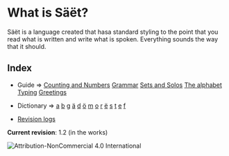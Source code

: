 # What is Säët?
Säët is a language created that hasa standard styling to the point that you read what is written and write what is spoken. Everything sounds the way that it should.

## Index
- Guide => [Counting and Numbers](Guide/Counting%20and%20Numbers.md) [Grammar](Guide/Grammar.md) [Sets and Solos](Guide/Sets%20and%20Solos.md) [The alphabet](Guide/The%20alphabet.md) [Typing](Guide/Typing.md) [Greetings](Guide/Greetings.md)
- Dictionary => [a](Dictionary/a.md) [b](Dictionary/b.md) [g](Dictionary/g.md) [ä](Dictionary/ä.md) [d](Dictionary/d.md) [ö](Dictionary/ö.md) [m](Dictionary/m.md) [o](Dictionary/o.md) [r](Dictionary/r.md) [ë](Dictionary/ë.md) [s](Dictionary/s.md) [t](Dictionary/t.md) [e](Dictionary/e.md) [f](Dictionary/f.md)

- [Revision logs](Revision%20logs.md)

**Current revision**: 1.2 (in the works)

![Attribution-NonCommercial 4.0 International](https://user-images.githubusercontent.com/44898501/170237026-ff95abc0-f71f-4758-ba3f-1d11526eea34.png)
